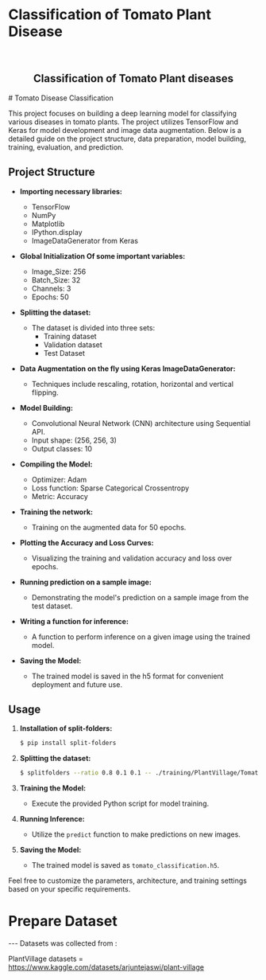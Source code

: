 # Classification of Tomato Plant Disease


<!-- PROJECT LOGO -->
<br />
<div>
  <a href="https://github.com/ShubhamPawar-3333/Classification_of_tomato_plant_disease.git">
  </a>

<h2 align="center">Classification of Tomato Plant diseases</h2>
<p>
    # Tomato Disease Classification

This project focuses on building a deep learning model for classifying various diseases in tomato plants. The project utilizes TensorFlow and Keras for model development and image data augmentation. Below is a detailed guide on the project structure, data preparation, model building, training, evaluation, and prediction.

## Project Structure

- **Importing necessary libraries:** 
    - TensorFlow
    - NumPy
    - Matplotlib
    - IPython.display
    - ImageDataGenerator from Keras

- **Global Initialization Of some important variables:**
    - Image_Size: 256
    - Batch_Size: 32
    - Channels: 3
    - Epochs: 50

- **Splitting the dataset:**
    - The dataset is divided into three sets:
        - Training dataset
        - Validation dataset
        - Test Dataset

- **Data Augmentation on the fly using Keras ImageDataGenerator:**
    - Techniques include rescaling, rotation, horizontal and vertical flipping.

- **Model Building:**
    - Convolutional Neural Network (CNN) architecture using Sequential API.
    - Input shape: (256, 256, 3)
    - Output classes: 10

- **Compiling the Model:**
    - Optimizer: Adam
    - Loss function: Sparse Categorical Crossentropy
    - Metric: Accuracy

- **Training the network:**
    - Training on the augmented data for 50 epochs.

- **Plotting the Accuracy and Loss Curves:**
    - Visualizing the training and validation accuracy and loss over epochs.

- **Running prediction on a sample image:**
    - Demonstrating the model's prediction on a sample image from the test dataset.

- **Writing a function for inference:**
    - A function to perform inference on a given image using the trained model.

- **Saving the Model:**
    - The trained model is saved in the h5 format for convenient deployment and future use.

## Usage

1. **Installation of split-folders:**
    ```bash
    $ pip install split-folders
    ```

2. **Splitting the dataset:**
    ```bash
    $ splitfolders --ratio 0.8 0.1 0.1 -- ./training/PlantVillage/Tomato_disease_categories
    ```

3. **Training the Model:**
    - Execute the provided Python script for model training.

4. **Running Inference:**
    - Utilize the `predict` function to make predictions on new images.

5. **Saving the Model:**
    - The trained model is saved as `tomato_classification.h5`.

Feel free to customize the parameters, architecture, and training settings based on your specific requirements.
  </p>
</div>

# Prepare Dataset

--- Datasets was collected from :

PlantVillage datasets = https://www.kaggle.com/datasets/arjuntejaswi/plant-village

#
  
